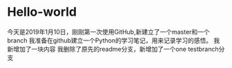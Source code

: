 # Hello-world
今天是2019年1月10日，刚刚第一次使用GitHub,新建立了一个master和一个branch
我准备在github建立一个Python的学习笔记，用来记录学习的感悟。
我新增加了一块内容
我删除了原先的readme分支，新增加了一个one testbranch分支
